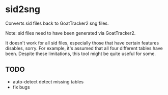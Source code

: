 # sid2sng

Converts sid files back to GoatTracker2 sng files.

Note: sid files need to have been generated via GoatTracker2.

It doesn't work for all sid files, especially those that have certain features disables, sorry.
For example, it's assumed that all four different tables have been.
Despite these limitations, this tool might be quite useful for some.


## TODO

+ auto-detect detect missing tables
+ fix bugs
